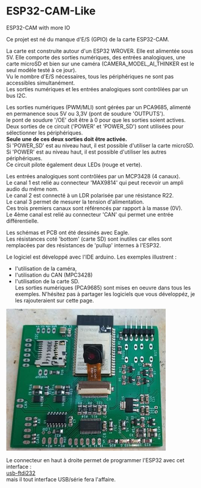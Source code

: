 # ESP32-CAM-Like
ESP32-CAM with more IO

Ce projet est né du manque d'E/S (GPIO) de la carte ESP32-CAM.

La carte est construite autour d'un ESP32 WROVER. Elle est alimentée sous 5V.
Elle comporte des sorties numériques, des entrées analogiques, une carte microSD et bien sur une caméra (CAMERA_MODEL_AI_THINKER est le seul modèle testé à ce jour).  
Vu le nombre d'E/S nécessaires, tous les périphériques ne sont pas accessibles simultanément.  
Les sorties numériques et les entrées analogiques sont contrôlées par un bus I2C.


Les sorties numériques (PWM/MLI) sont gérées par un PCA9685, alimenté en permanence sous 5V ou 3,3V (pont de soudure 'OUTPUTS').  
le pont de soudure '/OE' doit être à 0 pour que les sorties soient actives.  
Deux sorties de ce circuit ('POWER' et 'POWER_SD') sont utilisées pour sélectionner les périphériques.  
<b>Seule une de ces deux sorties doit être activée.</b>  
Si 'POWER_SD' est au niveau haut, il est possible d'utiliser la carte microSD.  
Si 'POWER' est au niveau haut, il est possible d'utiliser les autres périphériques.  
Ce circuit pilote également deux LEDs (rouge et verte).

Les entrées analogiques sont contrôlées par un MCP3428 (4 canaux).  
Le canal 1 est relié au connecteur 'MAX9814' qui peut recevoir un ampli audio du même nom.  
Le canal 2 est connecté à un LDR polarisée par une résistance R22.  
Le canal 3 permet de mesurer la tension d'alimentation.  
Ces trois premiers canaux sont référencés par rapport à la masse (0V).  
Le 4ème canal est relié au connecteur 'CAN' qui permet une entrée différentielle.  

Les schémas et PCB ont été dessinés avec Eagle.  
Les résistances coté 'bottom' (carte SD) sont inutiles car elles sont remplacées par des résistances de 'pullup' internes à l'ESP32.

Le logiciel est développé avec l'IDE arduino. Les exemples illustrent :
- l'utilisation de la caméra,
- l'utilisation du CAN (MPC3428)
- l'utilisation de la carte SD.  
Les sorties numériques (PCA9685) sont mises en oeuvre dans tous les exemples.
N'hésitez pas à partager les logiciels que vous développéz, je les rajouteraient sur cette page.

![ESP32-CAM-Like](./picture/ESP32-CAM-Like.jpg)

Le connecteur en haut à droite permet de programmer l'ESP32 avec cet interface :  
[usb-ftdi232](https://github.com/christian-peter/ruche-connecte/tree/main/usb-ftdi232)  
mais il tout interface USB/série fera l'affaire.
